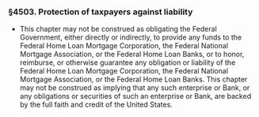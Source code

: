 ### §4503. Protection of taxpayers against liability
* This chapter may not be construed as obligating the Federal Government, either directly or indirectly, to provide any funds to the Federal Home Loan Mortgage Corporation, the Federal National Mortgage Association, or the Federal Home Loan Banks, or to honor, reimburse, or otherwise guarantee any obligation or liability of the Federal Home Loan Mortgage Corporation, the Federal National Mortgage Association, or the Federal Home Loan Banks. This chapter may not be construed as implying that any such enterprise or Bank, or any obligations or securities of such an enterprise or Bank, are backed by the full faith and credit of the United States.